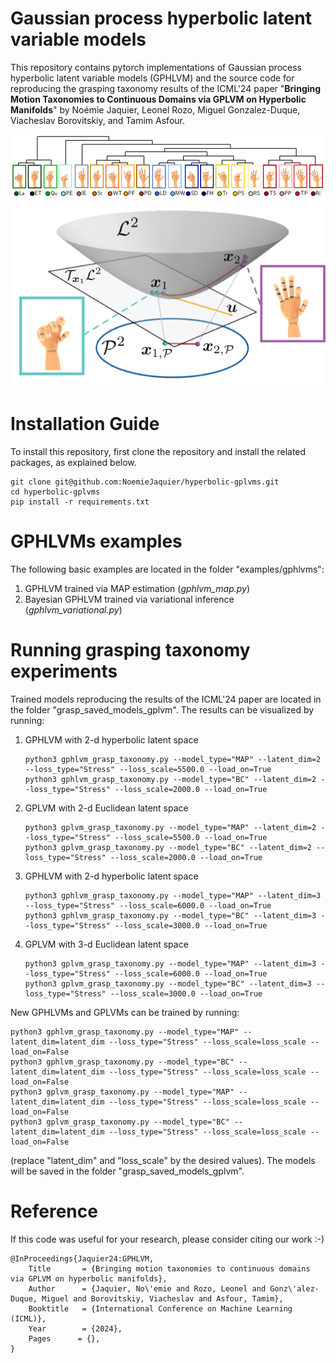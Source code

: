 # Gaussian process hyperbolic latent variable models

This repository contains pytorch implementations of Gaussian process hyperbolic latent variable models (GPHLVM) and 
the source code for reproducing the grasping taxonomy results of the ICML'24 paper "**Bringing Motion Taxonomies to Continuous Domains
via GPLVM on Hyperbolic Manifolds**" by Noémie Jaquier, Leonel Rozo, Miguel Gonzalez-Duque, Viacheslav Borovitskiy, and Tamim Asfour.

![taxonomy](images/GraspsTaxonomy_flat.png) 
![taxonomy](images/HyperbolicManifold.png) 

# Installation Guide
To install this repository, first clone the repository and install the related packages, as explained below.

```
git clone git@github.com:NoemieJaquier/hyperbolic-gplvms.git
cd hyperbolic-gplvms
pip install -r requirements.txt
```

# GPHLVMs examples
The following basic examples are located in the folder "examples/gphlvms":

1. GPHLVM trained via MAP estimation (*gphlvm_map.py*)
2. Bayesian GPHLVM trained via variational inference (*gphlvm_variational.py*)


# Running grasping taxonomy experiments
Trained models reproducing the results of the ICML'24 paper are located in the folder "grasp_saved_models_gplvm". The results can be visualized by running:

1. GPHLVM with 2-d hyperbolic latent space
    ```
    python3 gphlvm_grasp_taxonomy.py --model_type="MAP" --latent_dim=2 --loss_type="Stress" --loss_scale=5500.0 --load_on=True
    python3 gphlvm_grasp_taxonomy.py --model_type="BC" --latent_dim=2 --loss_type="Stress" --loss_scale=2000.0 --load_on=True
    ```
2. GPLVM with 2-d Euclidean latent space
    ```
    python3 gplvm_grasp_taxonomy.py --model_type="MAP" --latent_dim=2 --loss_type="Stress" --loss_scale=5500.0 --load_on=True
    python3 gplvm_grasp_taxonomy.py --model_type="BC" --latent_dim=2 --loss_type="Stress" --loss_scale=2000.0 --load_on=True
    ```
3. GPHLVM with 2-d hyperbolic latent space
    ```
    python3 gphlvm_grasp_taxonomy.py --model_type="MAP" --latent_dim=3 --loss_type="Stress" --loss_scale=6000.0 --load_on=True
    python3 gphlvm_grasp_taxonomy.py --model_type="BC" --latent_dim=3 --loss_type="Stress" --loss_scale=3000.0 --load_on=True
    ```
4. GPLVM with 3-d Euclidean latent space
    ```
    python3 gplvm_grasp_taxonomy.py --model_type="MAP" --latent_dim=3 --loss_type="Stress" --loss_scale=6000.0 --load_on=True
    python3 gplvm_grasp_taxonomy.py --model_type="BC" --latent_dim=3 --loss_type="Stress" --loss_scale=3000.0 --load_on=True
    ```
   
New GPHLVMs and GPLVMs can be trained by running:
```
python3 gphlvm_grasp_taxonomy.py --model_type="MAP" --latent_dim=latent_dim --loss_type="Stress" --loss_scale=loss_scale --load_on=False
python3 gphlvm_grasp_taxonomy.py --model_type="BC" --latent_dim=latent_dim --loss_type="Stress" --loss_scale=loss_scale --load_on=False
python3 gplvm_grasp_taxonomy.py --model_type="MAP" --latent_dim=latent_dim --loss_type="Stress" --loss_scale=loss_scale --load_on=False
python3 gplvm_grasp_taxonomy.py --model_type="BC" --latent_dim=latent_dim --loss_type="Stress" --loss_scale=loss_scale --load_on=False
```
(replace "latent_dim" and "loss_scale" by the desired values). The models will be saved in the folder "grasp_saved_models_gplvm".

# Reference
If this code was useful for your research, please consider citing our work :-) 
```
@InProceedings{Jaquier24:GPHLVM,
	Title       = {Bringing motion taxonomies to continuous domains via GPLVM on hyperbolic manifolds},
	Author      = {Jaquier, No\'emie and Rozo, Leonel and Gonz\'alez-Duque, Miguel and Borovitskiy, Viacheslav and Asfour, Tamim},
	Booktitle   = {International Conference on Machine Learning (ICML)},
	Year        = {2024},
	Pages      = {},
}
```